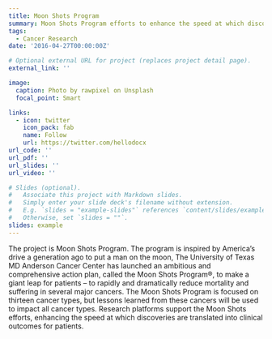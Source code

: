 ```yaml
---
title: Moon Shots Program
summary: Moon Shots Program efforts to enhance the speed at which discoveries are translated into clinical outcomes for patients.
tags:
  - Cancer Research
date: '2016-04-27T00:00:00Z'

# Optional external URL for project (replaces project detail page).
external_link: ''

image:
  caption: Photo by rawpixel on Unsplash
  focal_point: Smart

links:
  - icon: twitter
    icon_pack: fab
    name: Follow
    url: https://twitter.com/hellodocx
url_code: ''
url_pdf: ''
url_slides: ''
url_video: ''

# Slides (optional).
#   Associate this project with Markdown slides.
#   Simply enter your slide deck's filename without extension.
#   E.g. `slides = "example-slides"` references `content/slides/example-slides.md`.
#   Otherwise, set `slides = ""`.
slides: example
---
```


The project is Moon Shots Program. The program is inspired by America’s drive a generation ago to put a man on the moon, The University of Texas MD Anderson Cancer Center has launched an ambitious and comprehensive action plan, called the Moon Shots Program®, to make a giant leap for patients – to rapidly and dramatically reduce mortality and suffering in several major cancers. The Moon Shots Program is focused on thirteen cancer types, but lessons learned from these cancers will be used to impact all cancer types. Research platforms support the Moon Shots efforts, enhancing the speed at which discoveries are translated into clinical outcomes for patients.
